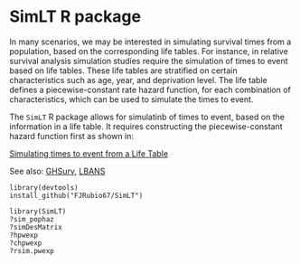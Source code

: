 # SimLT R package

In many scenarios, we may be interested in simulating survival times from a population, based on the corresponding life tables. For instance, in relative survival analysis simulation studies require the simulation of times to event based on life tables. These life tables are stratified on certain characteristics such as age, year, and deprivation level. The life table defines a piecewise-constant rate hazard function, for each combination of characteristics, which can be used to simulate the times to event.

The `SimLT` R package allows for simulatinb of times to event, based on the information in a life table. It requires constructing the piecewise-constant hazard function first as shown in:

[Simulating times to event from a Life Table](https://rpubs.com/FJRubio/LTSim)

See also: [GHSurv](https://github.com/FJRubio67/GHSurv), [LBANS](https://github.com/FJRubio67/LBANS)

```
library(devtools)
install_github("FJRubio67/SimLT")

library(SimLT)
?sim_pophaz
?simDesMatrix
?hpwexp
?chpwexp
?rsim.pwexp
```
